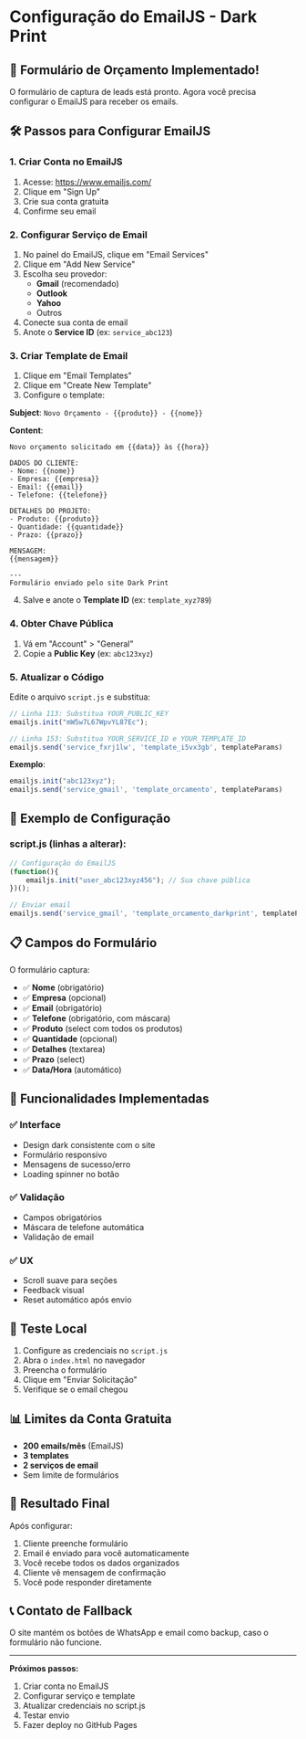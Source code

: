 # Configuração do EmailJS - Dark Print

## 📧 Formulário de Orçamento Implementado!

O formulário de captura de leads está pronto. Agora você precisa configurar o EmailJS para receber os emails.

## 🛠️ Passos para Configurar EmailJS

### 1. Criar Conta no EmailJS
1. Acesse: https://www.emailjs.com/
2. Clique em "Sign Up" 
3. Crie sua conta gratuita
4. Confirme seu email

### 2. Configurar Serviço de Email
1. No painel do EmailJS, clique em "Email Services"
2. Clique em "Add New Service"
3. Escolha seu provedor:
   - **Gmail** (recomendado)
   - **Outlook** 
   - **Yahoo**
   - Outros
4. Conecte sua conta de email
5. Anote o **Service ID** (ex: `service_abc123`)

### 3. Criar Template de Email
1. Clique em "Email Templates"
2. Clique em "Create New Template"
3. Configure o template:

**Subject**: `Novo Orçamento - {{produto}} - {{nome}}`

**Content**:
```
Novo orçamento solicitado em {{data}} às {{hora}}

DADOS DO CLIENTE:
- Nome: {{nome}}
- Empresa: {{empresa}}
- Email: {{email}}
- Telefone: {{telefone}}

DETALHES DO PROJETO:
- Produto: {{produto}}
- Quantidade: {{quantidade}}
- Prazo: {{prazo}}

MENSAGEM:
{{mensagem}}

---
Formulário enviado pelo site Dark Print
```

4. Salve e anote o **Template ID** (ex: `template_xyz789`)

### 4. Obter Chave Pública
1. Vá em "Account" > "General"
2. Copie a **Public Key** (ex: `abc123xyz`)

### 5. Atualizar o Código
Edite o arquivo `script.js` e substitua:

```javascript
// Linha 113: Substitua YOUR_PUBLIC_KEY
emailjs.init("mW5w7L67WpvYL87Ec");

// Linha 153: Substitua YOUR_SERVICE_ID e YOUR_TEMPLATE_ID
emailjs.send('service_fxrj1lw', 'template_i5vx3gb', templateParams)
```

**Exemplo**:
```javascript
emailjs.init("abc123xyz");
emailjs.send('service_gmail', 'template_orcamento', templateParams)
```

## 🎯 Exemplo de Configuração

### script.js (linhas a alterar):
```javascript
// Configuração do EmailJS
(function(){
    emailjs.init("user_abc123xyz456"); // Sua chave pública
})();

// Enviar email
emailjs.send('service_gmail', 'template_orcamento_darkprint', templateParams)
```

## 📋 Campos do Formulário

O formulário captura:
- ✅ **Nome** (obrigatório)
- ✅ **Empresa** (opcional)
- ✅ **Email** (obrigatório)
- ✅ **Telefone** (obrigatório, com máscara)
- ✅ **Produto** (select com todos os produtos)
- ✅ **Quantidade** (opcional)
- ✅ **Detalhes** (textarea)
- ✅ **Prazo** (select)
- ✅ **Data/Hora** (automático)

## 🎨 Funcionalidades Implementadas

### ✅ Interface
- Design dark consistente com o site
- Formulário responsivo
- Mensagens de sucesso/erro
- Loading spinner no botão

### ✅ Validação
- Campos obrigatórios
- Máscara de telefone automática
- Validação de email

### ✅ UX
- Scroll suave para seções
- Feedback visual
- Reset automático após envio

## 🔧 Teste Local

1. Configure as credenciais no `script.js`
2. Abra o `index.html` no navegador
3. Preencha o formulário
4. Clique em "Enviar Solicitação"
5. Verifique se o email chegou

## 📊 Limites da Conta Gratuita

- **200 emails/mês** (EmailJS)
- **3 templates**
- **2 serviços de email**
- Sem limite de formulários

## 🚀 Resultado Final

Após configurar:
1. Cliente preenche formulário
2. Email é enviado para você automaticamente
3. Você recebe todos os dados organizados
4. Cliente vê mensagem de confirmação
5. Você pode responder diretamente

## 📞 Contato de Fallback

O site mantém os botões de WhatsApp e email como backup, caso o formulário não funcione.

---

**Próximos passos:**
1. Criar conta no EmailJS
2. Configurar serviço e template
3. Atualizar credenciais no script.js
4. Testar envio
5. Fazer deploy no GitHub Pages